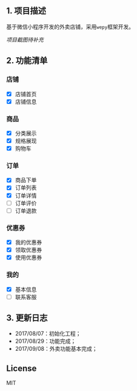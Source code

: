 ## 1. 项目描述
基于微信小程序开发的外卖店铺，采用`wepy`框架开发。

*项目截图待补充*

## 2. 功能清单

### 店铺
- [x] 店铺首页
- [x] 店铺信息

### 商品
- [x] 分类展示
- [x] 规格展现
- [x] 购物车

### 订单
- [x] 商品下单
- [x] 订单列表
- [x] 订单详情
- [ ] 订单评价
- [ ] 订单退款
 
### 优惠券
- [x] 我的优惠券
- [x] 领取优惠券
- [x] 使用优惠券
 
### 我的
- [x] 基本信息
- [ ] 联系客服

## 3. 更新日志
- 2017/08/07：初始化工程；
- 2017/08/29：功能完成；
- 2017/09/08：外卖功能基本完成；

## License
MIT
